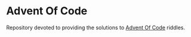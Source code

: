 # Advent Of Code

Repository devoted to providing the solutions to [Advent Of Code](https://adventofcode.com/) riddles.

